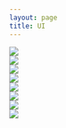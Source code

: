 ```yaml
---
layout: page
title: UI
---
```

<div class="image-responsive">
    <img src="{{ site.baseurl }}public/img/1.jpg" />
</div>
<div class="image-responsive">
    <img src="{{ site.baseurl }}public/img/2.jpg" />
</div>
<div class="image-responsive">
    <img src="{{ site.baseurl }}public/img/3.jpg" />
</div>
<div class="image-responsive">
    <img src="{{ site.baseurl }}public/img/4.jpg" />
</div>
<div class="image-responsive">
    <img src="{{ site.baseurl }}public/img/5.jpg" />
</div>
<div class="image-responsive">
    <img src="{{ site.baseurl }}public/img/6.jpg" />
</div>
<div class="image-responsive">
    <img src="{{ site.baseurl }}public/img/idea1.jpg" />
</div>
<div class="image-responsive">
    <img src="{{ site.baseurl }}public/img/results.jpg" />
</div>